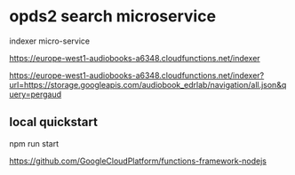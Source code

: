 # opds2 search microservice

indexer micro-service

https://europe-west1-audiobooks-a6348.cloudfunctions.net/indexer

https://europe-west1-audiobooks-a6348.cloudfunctions.net/indexer?url=https://storage.googleapis.com/audiobook_edrlab/navigation/all.json&query=pergaud


## local quickstart

npm run start

https://github.com/GoogleCloudPlatform/functions-framework-nodejs


